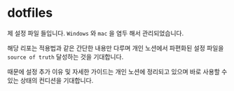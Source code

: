 # dotfiles

제 설정 파일 들입니다. `Windows` 와 `mac` 을 염두 해서 관리되었습니다.

해당 리포는 적용법과 같은 간단한 내용만 다루며 개인 노션에서 파편화된 설정 파일을 `source of truth` 달성하는 것을 기대합니다.

때문에 설정 추가 이유 및 자세한 가이드는 개인 노션에 정리되고 있으며 바로 사용할 수 있는 상태의 컨디션을 기대합니다.
